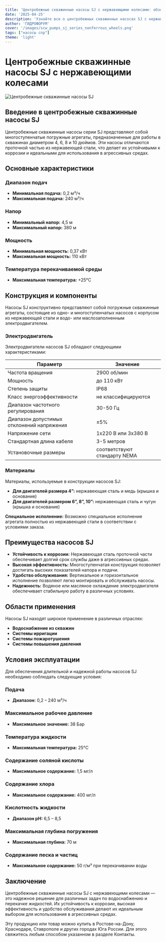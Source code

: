 ```yaml
---
title: 'Центробежные скважинные насосы SJ с нержавеющими колесами: обзор и применение'
date: '2025-04-25'
description: 'Узнайте все о центробежных скважинных насосах SJ с нержавеющими колесами, их характеристиках, преимуществах и областях применения.'
author: 'ГИДРОФОРУМ'
cover: '/images/scw_pumps_sj_series_nonferrous_wheels.png'
tags: ["насосы cnp"]
theme: 'light'
---
```


# Центробежные скважинные насосы SJ с нержавеющими колесами

![Центробежные скважинные насосы SJ](/images/scw_pumps_sj_series_nonferrous_wheels.png)

## Введение в центробежные скважинные насосы SJ

Центробежные скважинные насосы серии SJ представляют собой многоступенчатые погружные агрегаты, предназначенные для работы в скважинах диаметром 4, 6, 8 и 10 дюймов. Эти насосы отличаются проточной частью из нержавеющей стали, что делает их устойчивыми к коррозии и идеальными для использования в агрессивных средах.

## Основные характеристики

### Диапазон подач
- **Минимальная подача:** 0,2 м³/ч
- **Максимальная подача:** 240 м³/ч

### Напор
- **Минимальный напор:** 4,5 м
- **Максимальный напор:** 380 м

### Мощность
- **Минимальная мощность:** 0,37 кВт
- **Максимальная мощность:** 110 кВт

### Температура перекачиваемой среды
- **Максимальная температура:** +25°C

## Конструкция и компоненты

Насосы SJ конструктивно представляют собой погружные скважинные агрегаты, состоящие из одно- и многоступенчатых насосов с корпусом из нержавеющей стали и водо- или маслозаполненным электродвигателем.

### Электродвигатель
Электродвигатели насосов SJ обладают следующими характеристиками:

| Параметр                   | Значение                  |
|---------------------------|--------------------------|
| Частота вращения          | 2900 об/мин              |
| Мощность                  | до 110 кВт                |
| Степень защиты            | IP68                     |
| Класс энергоэффективности   | не классифицируются       |
| Диапазон частотного регулирования | 30-50 Гц              |
| Диапазон допустимых отклонений напряжения | ±5%         |
| Напряжение сети           | 1x220 В или 3x380 В       |
| Стандартная длина кабеля   | 3-5 метров               |
| Установочные размеры      | соответствуют стандарту NEMA |

### Материалы
Материалы, используемые в конструкции насосов SJ:

- **Для двигателей размера 4”:** нержавеющая сталь и медь (крышка и основание)
- **Для двигателей размером 6”, 8”, 10”:** нержавеющая сталь и чугун (крышка и основание)

**Специальное исполнение:** Возможно специальное исполнение агрегата полностью из нержавеющей стали в соответствии с условиями заказа.

## Преимущества насосов SJ

- **Устойчивость к коррозии:** Нержавеющая сталь проточной части обеспечивает долгий срок службы даже в агрессивных средах.
- **Высокая эффективность:** Многоступенчатая конструкция позволяет достигать высоких показателей напора и подачи.
- **Удобство обслуживания:** Вертикальное и горизонтальное исполнение позволяют легко монтировать и обслуживать насосы.
- **Надежность:** Водяное или масляное охлаждение электродвигателя обеспечивает стабильную работу в различных условиях.

## Области применения

Насосы SJ находят широкое применение в различных отраслях:

- **Водоснабжение из скважин**
- **Системы ирригации**
- **Системы пожаротушения**
- **Системы повышения давления**

## Условия эксплуатации

Для обеспечения длительной и надежной работы насосов SJ необходимо соблюдать следующие условия:

### Подача
- **Диапазон:** 0,2 – 240 м³/ч

### Максимальное рабочее давление
- **Максимальное значение:** 38 Бар

### Температура жидкости
- **Максимальная температура:** 25°C

### Содержание соляной кислоты
- **Максимальное содержание:** 1,5 мг/л

### Содержание хлора
- **Максимальное содержание:** 400 мг/л

### Кислотность жидкости
- **Диапазон pH:** 6,5 – 8,5

### Максимальная глубина погружения
- **Максимальная глубина:** 70 м

### Содержание песка и частиц
- **Максимальное содержание:** 50 г/м³ при перекачивании воды

## Заключение

Центробежные скважинные насосы SJ с нержавеющими колесами — это надежное решение для различных задач по водоснабжению и перекачке жидкостей. Их устойчивость к коррозии, высокая эффективность и удобство обслуживания делают их идеальным выбором для использования в агрессивных средах.

Эту продукцию или товар можно купить в Ростове-на-Дону, Краснодаре, Ставрополе и других городах Юга России. Для этого свяжитесь любым способом указанном в разделе Контакты.